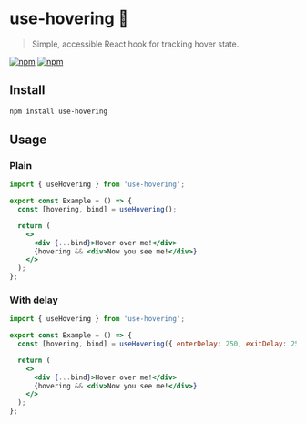 # use-hovering 🧞

> Simple, accessible React hook for tracking hover state.

[![npm](https://img.shields.io/npm/v/use-hovering.svg)](https://www.npmjs.com/package/use-hovering)
[![npm](https://img.shields.io/npm/dt/use-hovering.svg)](https://www.npmjs.com/package/use-hovering)

## Install

```sh
npm install use-hovering
```

## Usage

### Plain

```jsx
import { useHovering } from 'use-hovering';

export const Example = () => {
  const [hovering, bind] = useHovering();

  return (
    <>
      <div {...bind}>Hover over me!</div>
      {hovering && <div>Now you see me!</div>}
    </>
  );
};
```

### With delay

```jsx
import { useHovering } from 'use-hovering';

export const Example = () => {
  const [hovering, bind] = useHovering({ enterDelay: 250, exitDelay: 250 });

  return (
    <>
      <div {...bind}>Hover over me!</div>
      {hovering && <div>Now you see me!</div>}
    </>
  );
};
```
